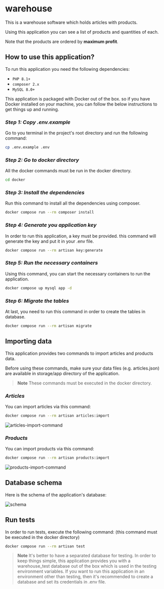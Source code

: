 # warehouse
This is a warehouse software which holds articles with products.

Using this application you can see a list of products and quantities of each.

Note that the products are ordered by **maximum profit**.

## How to use this application?
To run this application you need the following dependencies:

- `PHP 8.1+`
- `composer 2.x`
- `MySQL 8.0+`

This application is packaged with Docker out of the box. so if you have Docker installed on your machine, you can follow the below instructions to get things up and running.
### *Step 1: Copy .env.example*

Go to you terminal in the project's root directory and run the following command:

``` bash
cp .env.example .env
```

### *Step 2: Go to docker directory*

All the docker commands must be run in the docker directory.

``` bash
cd docker
```

### *Step 3: Install the dependencies*

Run this command to install all the dependencies using composer.

``` bash
docker compose run --rm composer install
```

### *Step 4: Generate you application key*

In order to run this application, a key must be provided. this command will generate the key and put it in your .env file.

``` bash
docker compose run --rm artisan key:generate
```

### *Step 5: Run the necessary containers*

Using this command, you can start the necessary containers to run the application.

``` bash
docker compose up mysql app -d
```

### *Step 6: Migrate the tables*

At last, you need to run this command in order to create the tables in database.

``` bash
docker compose run --rm artisan migrate
```

## Importing data
This application provides two commands to import articles and products data.

Before using these commands, make sure your data files (e.g. articles.json) are available in storage/app directory of the application.

> **Note**
> These commands must be executed in the docker directory.

### *Articles*
You can import articles via this command:

``` bash
docker compose run --rm artisan articles:import
```

![articles-import-command](https://user-images.githubusercontent.com/56073296/196364326-aae26dab-d241-4807-912c-300de0ad9deb.png)

### *Products*
You can import products via this command:

``` bash
docker compose run --rm artisan products:import
```

![products-import-command](https://user-images.githubusercontent.com/56073296/196364866-fb18c23e-d945-4548-936c-01b2de69e35b.png)

## Database schema
Here is the schema of the application's database:

![schema](https://user-images.githubusercontent.com/56073296/196355417-b8c347ec-064c-43f8-ab67-5f2ebfd70475.png)

## Run tests

In order to run tests, execute the following command: (this command must be executed in the docker directory)

``` bash
docker compose run --rm artisan test
```

> **Note**
> It's better to have a separated database for testing.
> In order to keep things simple, this application provides you with a warehouse_test database out of the box which is used in the testing environment variables.
> If you want to run this application in an environment other than testing, then it's recommended to create a database and set its credentials in .env file.

